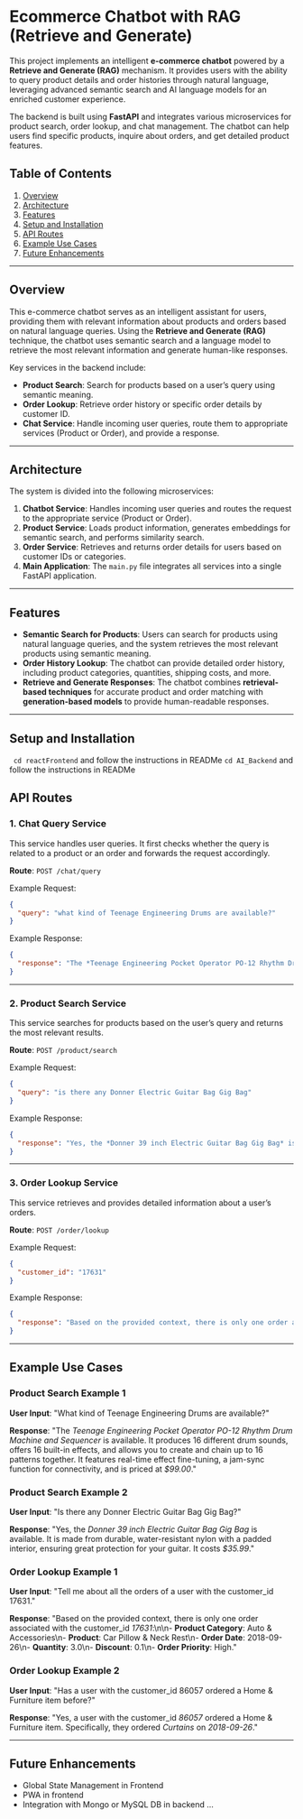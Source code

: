 # Ecommerce Chatbot with RAG (Retrieve and Generate)

This project implements an intelligent **e-commerce chatbot** powered by a **Retrieve and Generate (RAG)** mechanism. It provides users with the ability to query product details and order histories through natural language, leveraging advanced semantic search and AI language models for an enriched customer experience.

The backend is built using **FastAPI** and integrates various microservices for product search, order lookup, and chat management. The chatbot can help users find specific products, inquire about orders, and get detailed product features.

## Table of Contents

1. [Overview](#overview)
2. [Architecture](#architecture)
3. [Features](#features)
4. [Setup and Installation](#setup-and-installation)
5. [API Routes](#api-routes)
6. [Example Use Cases](#example-use-cases)
7. [Future Enhancements](#future-enhancements)

---

## Overview

This e-commerce chatbot serves as an intelligent assistant for users, providing them with relevant information about products and orders based on natural language queries. Using the **Retrieve and Generate (RAG)** technique, the chatbot uses semantic search and a language model to retrieve the most relevant information and generate human-like responses.

Key services in the backend include:

* **Product Search**: Search for products based on a user’s query using semantic meaning.
* **Order Lookup**: Retrieve order history or specific order details by customer ID.
* **Chat Service**: Handle incoming user queries, route them to appropriate services (Product or Order), and provide a response.

---

## Architecture

The system is divided into the following microservices:

1. **Chatbot Service**: Handles incoming user queries and routes the request to the appropriate service (Product or Order).
2. **Product Service**: Loads product information, generates embeddings for semantic search, and performs similarity search.
3. **Order Service**: Retrieves and returns order details for users based on customer IDs or categories.
4. **Main Application**: The `main.py` file integrates all services into a single FastAPI application.

---

## Features

* **Semantic Search for Products**: Users can search for products using natural language queries, and the system retrieves the most relevant products using semantic meaning.
* **Order History Lookup**: The chatbot can provide detailed order history, including product categories, quantities, shipping costs, and more.
* **Retrieve and Generate Responses**: The chatbot combines **retrieval-based techniques** for accurate product and order matching with **generation-based models** to provide human-readable responses.

---

## Setup and Installation

` cd reactFrontend` and follow the instructions in READMe
` cd AI_Backend ` and follow the instructions in READMe

## API Routes

### 1. **Chat Query Service**

This service handles user queries. It first checks whether the query is related to a product or an order and forwards the request accordingly.

**Route**: `POST /chat/query`

Example Request:

```json
{
  "query": "what kind of Teenage Engineering Drums are available?"
}
```

Example Response:

```json
{
  "response": "The *Teenage Engineering Pocket Operator PO-12 Rhythm Drum Machine and Sequencer* is available. It produces 16 different drum sounds, offers 16 built-in effects, and allows you to create and chain up to 16 patterns together. It features real-time effect fine-tuning, a jam-sync function for connectivity, and is priced at *$99.00*."
}
```

---

### 2. **Product Search Service**

This service searches for products based on the user’s query and returns the most relevant results.

**Route**: `POST /product/search`

Example Request:

```json
{
  "query": "is there any Donner Electric Guitar Bag Gig Bag"
}
```

Example Response:

```json
{
  "response": "Yes, the *Donner 39 inch Electric Guitar Bag Gig Bag* is available. Here are its key features:\n\n1. *Material: Made of durable water-resistant 600D nylon Oxford with 10mm padded sponge and 210D smooth soft lining fabric.  \n2. **Protection: Features dual protection with an exterior bottom rubber pad and adjustable neck fixed strap to secure the guitar.  \n3. **Portability: Includes two adjustable shoulder straps, a side handle, and a top loop hanger for easy carrying and storage.  \n4. **Zippers: Equipped with durable two-way metal zippers.  \n5. **Pockets: Has three pockets for storing music sheets, accessories, and a phone.  \n6. **Price*: $35.99."
}
```

---

### 3. **Order Lookup Service**

This service retrieves and provides detailed information about a user’s orders.

**Route**: `POST /order/lookup`

Example Request:

```json
{
  "customer_id": "17631"
}
```

Example Response:

```json
{
  "response": "Based on the provided context, there is only one order associated with the customer_id *17631*:\n\n- **Product Category: Auto & Accessories\n- **Product: Car Pillow & Neck Rest\n- **Order Date: 2018-09-26\n- **Quantity: 3.0\n- **Discount: 0.1\n- **Customer Login Type: Member\n- **Shipping Cost: 13.0\n- **Order Priority: High\n- **Sales: 231.0\n- **Payment Method: credit_card\n- **Profit: 130.2"
}
```

---

## Example Use Cases

### Product Search Example 1

**User Input**: "What kind of Teenage Engineering Drums are available?"

**Response**:
"The *Teenage Engineering Pocket Operator PO-12 Rhythm Drum Machine and Sequencer* is available. It produces 16 different drum sounds, offers 16 built-in effects, and allows you to create and chain up to 16 patterns together. It features real-time effect fine-tuning, a jam-sync function for connectivity, and is priced at *\$99.00*."

### Product Search Example 2

**User Input**: "Is there any Donner Electric Guitar Bag Gig Bag?"

**Response**:
"Yes, the *Donner 39 inch Electric Guitar Bag Gig Bag* is available. It is made from durable, water-resistant nylon with a padded interior, ensuring great protection for your guitar. It costs *\$35.99*."

### Order Lookup Example 1

**User Input**: "Tell me about all the orders of a user with the customer\_id 17631."

**Response**:
"Based on the provided context, there is only one order associated with the customer\_id *17631*:\n\n- **Product Category**: Auto & Accessories\n- **Product**: Car Pillow & Neck Rest\n- **Order Date**: 2018-09-26\n- **Quantity**: 3.0\n- **Discount**: 0.1\n- **Order Priority**: High."

### Order Lookup Example 2

**User Input**: "Has a user with the customer\_id 86057 ordered a Home & Furniture item before?"

**Response**:
"Yes, a user with the customer\_id *86057* ordered a Home & Furniture item. Specifically, they ordered *Curtains* on *2018-09-26*."

---

## Future Enhancements

* Global State Management in Frontend
* PWA in frontend
* Integration with Mongo or MySQL DB in backend ...